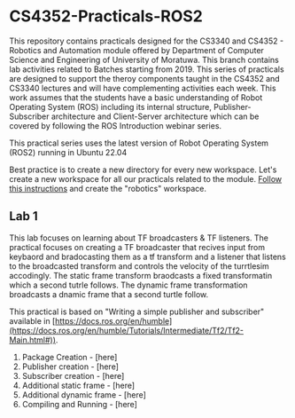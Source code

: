 # CS4352-Practicals-ROS2

This repository contains practicals designed for the CS3340 and CS4352 - Robotics and Automation module offered by Department of Computer Science and Engineering of University of Moratuwa. This branch contains lab activities related to Batches starting from 2019. This series of practicals are designed to support the theroy components taught in the CS4352 and CS3340 lectures and will have complementing activities each week. This work assumes that the students have a basic understanding of Robot Operating System (ROS) including its internal structure, Publisher-Subscriber architecture and Client-Server architecture which can be covered by following the ROS Introduction webinar series.

This practical series uses the latest version of Robot Operating System (ROS2) running in Ubuntu 22.04

Best practice is to create a new directory for every new workspace. Let's create a new workspace for all our practicals related to the module. [Follow this instructions](https://github.com/IntellisenseLab/CS4352-Practicals-ROS2/blob/main/CreateWorkspace.md) and create the "robotics" workspace.

## Lab 1

This lab focuses on learning about TF broadcasters & TF listeners. The practical focuses on creating a TF broadcaster that recives input from keybaord and bradocasting them as a tf transform and a listener that listens to the broadcasted transform and controls the velocity of the turrtlesim accodingly. The static frame transform braodcasts a fixed transformatin which a second tutrle follows. The dynamic frame transformation broadcasts a dnamic frame that a second turtle follow.

This practical is based on "Writing a simple publisher and subscriber" available in [https://docs.ros.org/en/humble](https://docs.ros.org/en/humble/Tutorials/Intermediate/Tf2/Tf2-Main.html#)).

1. Package Creation - [here]
1. Publisher creation - [here]
1. Subscriber creation - [here]
1. Additional static frame - [here]
1. Additional dynamic frame - [here]
1. Compiling and Running - [here]
